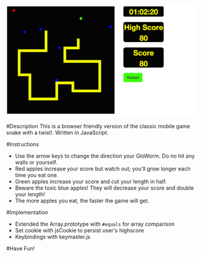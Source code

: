 ![GloWorm](/images/snake.png)

#Description
This is a browser friendly version of the classic mobile game snake with a twist!.  Written in JavaScript.

#Instructions
* Use the arrow keys to change the direction your GloWorm.  Do no hit any walls or yourself.  
* Red apples increase your score but watch out; you'll grow longer each time you eat one.
* Green apples increase your score and cut your length in half.  
* Beware the toxic blue apples!  They will decrease your score and double your length!
* The more apples you eat, the faster the game will get.

#Implementation
* Extended the Array.prototype with `#equals` for array comparison
* Set cookie with jsCookie to persist user's highscore
* Keybindings with keymaster.js


#Have Fun!
